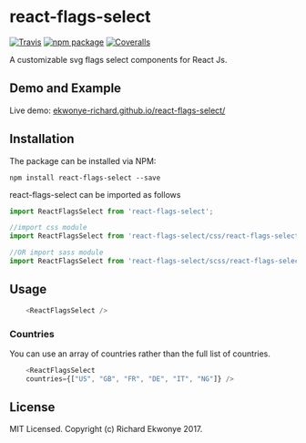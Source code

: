 # react-flags-select

[![Travis][build-badge]][build]
[![npm package][npm-badge]][npm]
[![Coveralls][coveralls-badge]][coveralls]

A customizable svg flags select components for React Js.

## Demo and Example
Live demo: [ekwonye-richard.github.io/react-flags-select/](https://ekwonye-richard.github.io/react-flags-select/)

## Installation
The package can be installed via NPM:
```
npm install react-flags-select --save
```
react-flags-select can be imported as follows

```javascript
import ReactFlagsSelect from 'react-flags-select';

//import css module
import ReactFlagsSelect from 'react-flags-select/css/react-flags-select.css';

//OR import sass module
import ReactFlagsSelect from 'react-flags-select/scss/react-flags-select.scss';

```

## Usage

```javascript
    <ReactFlagsSelect />
```

### Countries

You can use an array of countries rather than the full list of countries.

```javascript
    <ReactFlagsSelect 
    countries={["US", "GB", "FR", "DE", "IT", "NG"]} />
```

## License
MIT Licensed. Copyright (c) Richard Ekwonye 2017.

[build-badge]: https://img.shields.io/travis/user/repo/master.png?style=flat-square
[build]: https://travis-ci.org/user/repo

[npm-badge]: https://img.shields.io/npm/v/react-flags-select.png?style=flat-square
[npm]: https://www.npmjs.org/package/react-flags-select

[coveralls-badge]: https://img.shields.io/coveralls/user/repo/master.png?style=flat-square
[coveralls]: https://coveralls.io/github/user/repo
